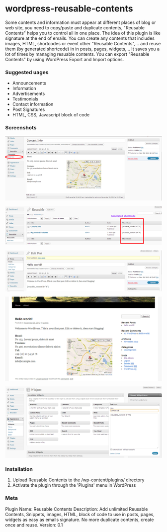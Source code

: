 wordpress-reusable-contents
===========================

Some contents and information must appear at different places of blog or web site,
you need to copy/paste and duplicate contents, "Reusable Contents" helps you to control all in one place.
The idea of this plugin is like signature at the end of emails.
You can create any contents that includes images, HTML, shortcodes or event other "Reusable Contents",... and reuse them (by generated shortcode) in in posts, pages, widgets,...
It saves you a lot of times by managing resuable contents.
You can export "Reusable Contents" by using WordPress Export and Import options.

### Suggested uages

*   Announcements
*   Information
*   Advertisements
*   Testimonials
*   Contact information
*   Post Signatures
*   HTML, CSS, Javascript block of code

### Screenshots
![1](screenshot-1.png)

![2](screenshot-2.png)

![3](screenshot-3.png)

![4](screenshot-4.png)

![5](screenshot-5.png)

### Installation

1. Upload Reusable Contents to the /wp-content/plugins/ directory
2. Activate the plugin through the 'Plugins' menu in WordPress

### Meta

Plugin Name: Reusable Contents
Description: Add unlimited Reusable Contents, Snippets, images, HTML, block of code to use in posts, pages, widgets as easy as emails signature. No more duplicate contents, create once and reuse.
Version: 0.1
